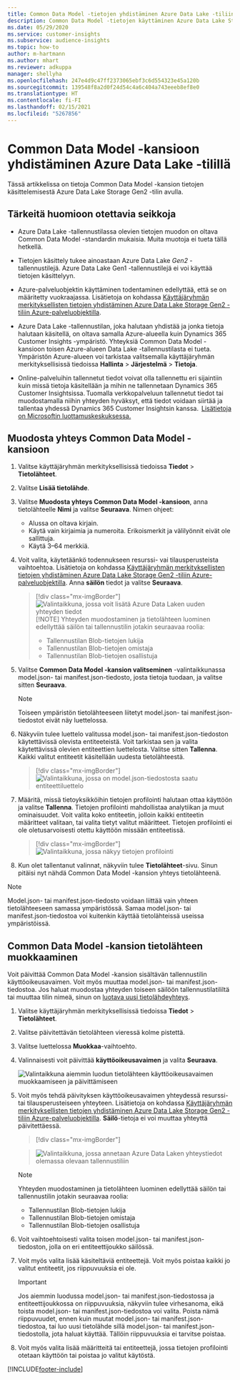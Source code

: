 ```yaml
---
title: Common Data Model -tietojen yhdistäminen Azure Data Lake -tiliin
description: Common Data Model -tietojen käyttäminen Azure Data Lake Storagen avulla.
ms.date: 05/29/2020
ms.service: customer-insights
ms.subservice: audience-insights
ms.topic: how-to
author: m-hartmann
ms.author: mhart
ms.reviewer: adkuppa
manager: shellyha
ms.openlocfilehash: 247e4d9c47ff2373065ebf3c6d554323e45a120b
ms.sourcegitcommit: 139548f8a2d0f24d54c4a6c404a743eeeb8ef8e0
ms.translationtype: HT
ms.contentlocale: fi-FI
ms.lasthandoff: 02/15/2021
ms.locfileid: "5267856"
---
```

# <a name="connect-to-a-common-data-model-folder-using-an-azure-data-lake-account"></a>Common Data Model -kansioon yhdistäminen Azure Data Lake -tilillä

Tässä artikkelissa on tietoja Common Data Model -kansion tietojen käsittelemisestä Azure Data Lake Storage Gen2 -tilin avulla.

## <a name="important-considerations"></a>Tärkeitä huomioon otettavia seikkoja

- Azure Data Lake -tallennustilassa olevien tietojen muodon on oltava Common Data Model -standardin mukaisia. Muita muotoja ei tueta tällä hetkellä.

- Tietojen käsittely tukee ainoastaan Azure Data Lake *Gen2* -tallennustilejä. Azure Data Lake Gen1 -tallennustilejä ei voi käyttää tietojen käsittelyyn.

- Azure-palveluobjektin käyttäminen todentaminen edellyttää, että se on määritetty vuokraajassa. Lisätietoja on kohdassa [Käyttäjäryhmän merkityksellisten tietojen yhdistäminen Azure Data Lake Storage Gen2 -tiliin Azure-palveluobjektilla](connect-service-principal.md).

- Azure Data Lake -tallennustilan, joka halutaan yhdistää ja jonka tietoja halutaan käsitellä, on oltava samalla Azure-alueella kuin Dynamics 365 Customer Insights -ympäristö. Yhteyksiä Common Data Model -kansioon toisen Azure-alueen Data Lake -tallennustilasta ei tueta. Ympäristön Azure-alueen voi tarkistaa valitsemalla käyttäjäryhmän merkityksellisissä tiedoissa **Hallinta** > **Järjestelmä** > **Tietoja**.

- Online-palveluihin tallennetut tiedot voivat olla tallennettu eri sijaintiin kuin missä tietoja käsitellään ja mihin ne tallennetaan Dynamics 365 Customer Insightsissa. Tuomalla verkkopalveluun tallennetut tiedot tai muodostamalla niihin yhteyden hyväksyt, että tiedot voidaan siirtää ja tallentaa yhdessä Dynamics 365 Customer Insightsin kanssa.  [Lisätietoja on Microsoftin luottamuskeskuksessa.](https://www.microsoft.com/trust-center)

## <a name="connect-to-a-common-data-model-folder"></a>Muodosta yhteys Common Data Model -kansioon

1. Valitse käyttäjäryhmän merkityksellisissä tiedoissa **Tiedot** > **Tietolähteet**.

1. Valitse **Lisää tietolähde**.

1. Valitse **Muodosta yhteys Common Data Model -kansioon**, anna tietolähteelle **Nimi** ja valitse **Seuraava**. Nimen ohjeet: 
   - Alussa on oltava kirjain.
   - Käytä vain kirjaimia ja numeroita. Erikoismerkit ja välilyönnit eivät ole sallittuja.
   - Käytä 3–64 merkkiä.

1. Voit valita, käytetäänkö todennukseen resurssi- vai tilausperusteista vaihtoehtoa. Lisätietoja on kohdassa [Käyttäjäryhmän merkityksellisten tietojen yhdistäminen Azure Data Lake Storage Gen2 -tiliin Azure-palveluobjektilla](connect-service-principal.md). Anna **säilön** tiedot ja valitse **Seuraava**.
   > [!div class="mx-imgBorder"]
   > ![Valintaikkuna, jossa voit lisätä Azure Data Laken uuden yhteyden tiedot](media/enter-new-storage-details.png)
   > [!NOTE]
   > Yhteyden muodostaminen ja tietolähteen luominen edellyttää säilön tai tallennustilin jotakin seuraavaa roolia:
   >  - Tallennustilan Blob-tietojen lukija
   >  - Tallennustilan Blob-tietojen omistaja
   >  - Tallennustilan Blob-tietojen osallistuja

1. Valitse **Common Data Model -kansion valitseminen** -valintaikkunassa model.json- tai manifest.json-tiedosto, josta tietoja tuodaan, ja valitse sitten **Seuraava**.
   > [!NOTE]
   > Toiseen ympäristön tietolähteeseen liitetyt model.json- tai manifest.json-tiedostot eivät näy luettelossa.

1. Näkyviin tulee luettelo valitussa model.json- tai manifest.json-tiedoston käytettävissä olevista entiteeteistä. Voit tarkistaa sen ja valita käytettävissä olevien entiteettien luettelosta. Valitse sitten **Tallenna**. Kaikki valitut entiteetit käsitellään uudesta tietolähteestä.
   > [!div class="mx-imgBorder"]
   > ![Valintaikkuna, jossa on model.json-tiedostosta saatu entiteettiluettelo](media/review-entities.png)

8. Määritä, missä tietoyksikköihin tietojen profilointi halutaan ottaa käyttöön ja valitse **Tallenna**. Tietojen profilointi mahdollistaa analytiikan ja muut ominaisuudet. Voit valita koko entiteetin, jolloin kaikki entiteetin määritteet valitaan, tai valita tietyt valitut määritteet. Tietojen profilointi ei ole oletusarvoisesti otettu käyttöön missään entiteetissä.
   > [!div class="mx-imgBorder"]
   > ![Valintaikkuna, jossa näkyy tietojen profilointi](media/dataprofiling-entities.png)

9. Kun olet tallentanut valinnat, näkyviin tulee **Tietolähteet**-sivu. Sinun pitäisi nyt nähdä Common Data Model -kansion yhteys tietolähteenä.

> [!NOTE]
> Model.json- tai manifest.json-tiedosto voidaan liittää vain yhteen tietolähteeseen samassa ympäristössä. Samaa model.json- tai manifest.json-tiedostoa voi kuitenkin käyttää tietolähteissä useissa ympäristöissä.

## <a name="edit-a-common-data-model-folder-data-source"></a>Common Data Model -kansion tietolähteen muokkaaminen

Voit päivittää Common Data Model -kansion sisältävän tallennustilin käyttöoikeusavaimen. Voit myös muuttaa model.json- tai manifest.json-tiedostoa. Jos haluat muodostaa yhteyden toiseen säilöön tallennustilatililtä tai muuttaa tilin nimeä, sinun on [luotava uusi tietolähdeyhteys](#connect-to-a-common-data-model-folder).

1. Valitse käyttäjäryhmän merkityksellisissä tiedoissa **Tiedot** > **Tietolähteet**.

2. Valitse päivitettävän tietolähteen vieressä kolme pistettä.

3. Valitse luettelossa **Muokkaa**-vaihtoehto.

4. Valinnaisesti voit päivittää **käyttöoikeusavaimen** ja valita **Seuraava**.

   ![Valintaikkuna aiemmin luodun tietolähteen käyttöoikeusavaimen muokkaamiseen ja päivittämiseen](media/edit-access-key.png)

5. Voit myös tehdä päivityksen käyttöoikeusavaimen yhteydessä resurssi- tai tilausperusteiseen yhteyteen. Lisätietoja on kohdassa [Käyttäjäryhmän merkityksellisten tietojen yhdistäminen Azure Data Lake Storage Gen2 -tiliin Azure-palveluobjektilla](connect-service-principal.md). **Säilö**-tietoja ei voi muuttaa yhteyttä päivitettäessä.
   > [!div class="mx-imgBorder"]

   > ![Valintaikkuna, jossa annetaan Azure Data Laken yhteystiedot olemassa olevaan tallennustiliin](media/enter-existing-storage-details.png)

   > [!NOTE]
   > Yhteyden muodostaminen ja tietolähteen luominen edellyttää säilön tai tallennustilin jotakin seuraavaa roolia:
   >  - Tallennustilan Blob-tietojen lukija
   >  - Tallennustilan Blob-tietojen omistaja
   >  - Tallennustilan Blob-tietojen osallistuja


6. Voit vaihtoehtoisesti valita toisen model.json- tai manifest.json-tiedoston, jolla on eri entiteettijoukko säilössä.

7. Voit myös valita lisää käsiteltäviä entiteettejä. Voit myös poistaa kaikki jo valitut entiteetit, jos riippuvuuksia ei ole.

   > [!IMPORTANT]
   > Jos aiemmin luodussa model.json- tai manifest.json-tiedostossa ja entiteettijoukkossa on riippuvuuksia, näkyviin tulee virhesanoma, eikä toista model.json- tai manifest.json-tiedostoa voi valita. Poista nämä riippuvuudet, ennen kuin muutat model.json- tai manifest.json-tiedostoa, tai luo uusi tietolähde sillä model.json- tai manifest.json-tiedostolla, jota haluat käyttää. Tällöin riippuvuuksia ei tarvitse poistaa.

8. Voit myös valita lisää määritteitä tai entiteettejä, jossa tietojen profilointi otetaan käyttöön tai poistaa jo valitut käytöstä.   


[!INCLUDE[footer-include](../includes/footer-banner.md)]